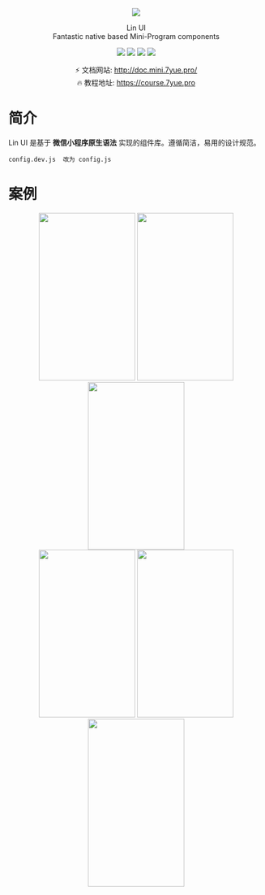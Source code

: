 
<p align="center">
  <!-- <a href="http://doc.mini.7yue.pro/"> -->
    <img
      class="QR-img" src="https://img-gzb.oss-cn-shanghai.aliyuncs.com/lala/2bdab36cc138813e87fe60000f474b67.jpg">
  <!-- </a> -->
</p>

<div align="center"> <span class="logo" > Lin UI </span> </div>

<div class="row" />

<div align="center">
  <span class="desc" >Fantastic native based Mini-Program components</span> 
</div>

<div align="center">

![](https://img.shields.io/badge/build-passing-00d508.svg)
![](https://img.shields.io/npm/v/lin-ui.svg)
![](https://img.shields.io/npm/dt/lin-ui.svg)
![](https://img.shields.io/badge/license-MIT-3963bc.svg)

</div>

<div align="center">

⚡️ 文档网站: http://doc.mini.7yue.pro/
<br/>
🔥 教程地址: https://course.7yue.pro

</div>

# 简介

Lin UI 是基于 **微信小程序原生语法** 实现的组件库。遵循简洁，易用的设计规范。

```
config.dev.js  改为 config.js
```
# 案例

<center class="">
    <img height="330" width="190"  src="https://cdn.learnku.com/uploads/images/202001/08/24082/iRzcX0uQjq.png!large">
    <img height="330" width="190" src="https://cdn.learnku.com/uploads/images/202001/08/24082/TnbXHnif62.PNG!large">
    <img height="330" width="190"  src="https://cdn.learnku.com/uploads/images/202001/08/24082/hWEoyU7nJ8.PNG!large">
</center>
<center class="">
    <img height="330" width="190"  src="https://cdn.learnku.com/uploads/images/202001/08/24082/hOkBPlKrdl.PNG!large">
    <img height="330" width="190"  src="https://cdn.learnku.com/uploads/images/202001/08/24082/I3Vdh2SuGK.PNG!large">
    <img height="330" width="190"  src="https://cdn.learnku.com/uploads/images/202001/08/24082/bYK8AseiFB.PNG!large">
</center>


